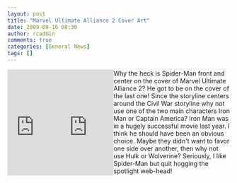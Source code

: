 ```yaml
---
layout: post
title: "Marvel Ultimate Alliance 2 Cover Art"
date: 2009-09-16 08:30
author: rcadmin
comments: true
categories: [General News]
tags: []
---
```

<iframe src="http://rcm.amazon.com/e/cm?lt1=_blank&bc1=000000&IS2=1&bg1=FFFFFF&fc1=000000&lc1=0000FF&t=bitsmack-20&o=1&p=8&l=as1&m=amazon&f=ifr&md=10FE9736YVPPT7A0FBG2&asins=B002JTX9LW" style="width:120px;height:240px;" scrolling="no" marginwidth="0" marginheight="0" frameborder="0" align="left"></iframe><iframe src="http://rcm.amazon.com/e/cm?lt1=_blank&bc1=000000&IS2=1&bg1=FFFFFF&fc1=000000&lc1=0000FF&t=bitsmack-20&o=1&p=8&l=as1&m=amazon&f=ifr&md=10FE9736YVPPT7A0FBG2&asins=B002LLRLMQ" style="width:120px;height:240px;" scrolling="no" marginwidth="0" marginheight="0" frameborder="0" align="left"></iframe>
Why the heck is Spider-Man front and center on the cover of Marvel Ultimate Alliance 2? He got to be on the cover of the last one! Since the storyline centers around the Civil War storyline why not use one of the two main characters Iron Man or Captain America? Iron Man was in a hugely successful movie last year. I think he should have been an obvious choice. Maybe they didn't want to favor one side over another, then why not use Hulk or Wolverine? Seriously, I like Spider-Man but quit hogging the spotlight web-head!


